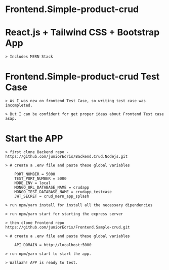 # Frontend.Simple-product-crud


# React.js + Tailwind CSS + Bootstrap App

    > Includes MERN Stack

# Frontend.Simple-product-crud Test Case

    > As I was new on frontend Test Case, so writing test case was incompleted.

    > But I can be confident for get proper ideas about Frontend Test case asap. 

# Start the APP

    > first clone Backend repo -  https://github.com/juniorEdris/Backend.Crud.Nodejs.git

    > # create a .env file and paste these global variables

        PORT_NUMBER = 5000
        TEST_PORT_NUMBER = 5000
        NODE_ENV = local
        MONGO_URL_DATABASE_NAME = crudapp
        MONGO_TEST_DATABASE_NAME = crudapp_testcase
        JWT_SECRET = crud_mern_app_splash

    > run npm/yarn install for install all the necessary dipendencies
    
    > run npm/yarn start for starting the express server

    > then clone Frontend repo https://github.com/juniorEdris/Frontend.Sample-crud.git

    > # create a .env file and paste these global variables

        API_DOMAIN = http://localhost:5000

    > run npm/yarn start to start the app.

    > Wallaah! APP is ready to test.
 
